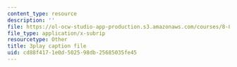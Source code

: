 ```yaml
---
content_type: resource
description: ''
file: https://ol-ocw-studio-app-production.s3.amazonaws.com/courses/8-821-string-theory-and-holographic-duality-fall-2014/cd88f4171e0d502598db25685035fe45_LTEtH1gzwoE.vtt
file_type: application/x-subrip
resourcetype: Other
title: 3play caption file
uid: cd88f417-1e0d-5025-98db-25685035fe45
---
```

